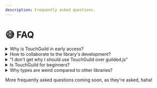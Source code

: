 ```yaml
---
description: Frequently asked questions.
---
```


# 😅 FAQ

<details>

<summary>Why is TouchGuild in early access?</summary>

TouchGuild is deploying slowly, we tested every methods, events.. but we're sure there is hidden bugs. It's up to you to tell us the bugs, as you use the library!

[If you find a bug, make sure to report it by clicking here.](https://github.com/DinographicPixels/TouchGuild/issues)

When we'll see that the library is stable, we'll switch to a 'B.E.T.A' branch since the Guilded API is still in early access.

</details>

<details>

<summary>How to collaborate to the library's development?</summary>

You can make [pull requests](https://github.com/DinographicPixels/TouchGuild/pulls) through our [GitHub repository](https://github.com/DinographicPixels/TouchGuild/pulls). We're enabling everyone to collaborate to your library, because it is yours.

[You don't know how pull requests works? Click here.](https://docs.github.com/en/pull-requests/collaborating-with-pull-requests/proposing-changes-to-your-work-with-pull-requests/creating-and-deleting-branches-within-your-repository)

</details>

<details>

<summary>"I don't get why I should use TouchGuild over guilded.js"</summary>

#### TouchGuild has a different approach about how you use a library.

While creating TouchGuild, we thought about how it should be used & how to make the library durable & even if deprecation happen.

We built TouchGuild to be durable, if deprecation happens you can still use it by importing 'DevTools' and send requests to the Guilded API, we also made proper methods to use less ram & get data that directly comes from the API itself. (those methods are called Non-REST methods)

We also built our cache to be simple but useful. The TouchGuild's cache stores message, guild & member components when message sent, so you can get information about them when you'd like, and even more. You can also get the whole cache by using 'Client.cache'.

We're making interfacing with the API accessible, and easier. Everything's related to this is gonna be managed by us. You have to build everything on your own, except the communcation layer between you & Guilded.

</details>

<details>

<summary>Is TouchGuild for beginners?</summary>

TouchGuild requires advanced development skills, the basis are understandable by beginners.

The TouchGuild library does not include helpful constructors to:

* easily make embeds
* collect messages

It still can be used for beginners if they're able to create message collectors & more, if they need to.

</details>

<details>

<summary>Why types are weird compared to other libraries?</summary>

Types are inspired of Eris & Oceanic.js (Discord libraries). Every methods, properties are named wisely to be accurate about what they're actually doing.

For example, a REST method will be named 'getRESTChannelMessages' and the Non-REST method will be named 'getChannelMessages'

</details>

More frequently asked questions coming soon, as they're asked, haha!
